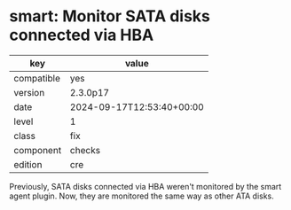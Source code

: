 [//]: # (werk v2)
# smart: Monitor SATA disks connected via HBA

key        | value
---------- | ---
compatible | yes
version    | 2.3.0p17
date       | 2024-09-17T12:53:40+00:00
level      | 1
class      | fix
component  | checks
edition    | cre

Previously, SATA disks connected via HBA weren't monitored by the smart
agent plugin. Now, they are monitored the same way as other ATA disks.